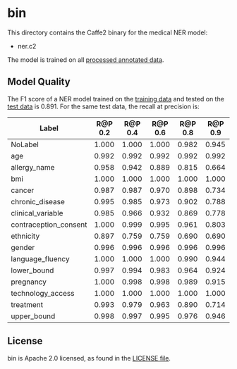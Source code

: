 # bin

This directory contains the Caffe2 binary for the medical NER model:
- ner.c2

The model is trained on all [processed annotated data](../data/ner/processed_medical_ner.tsv).

## Model Quality

The F1 score of a NER model trained on the [training data](../data/ner/train_processed_medical_ner.tsv) 
and tested on the [test data](../data/ner/test_processed_medical_ner.tsv) is 0.891. 
For the same test data, the recall at precision is:


| Label                 | R@P 0.2 | R@P 0.4 | R@P 0.6 | R@P 0.8 | R@P 0.9 |
|-----------------------|---------|---------|---------|---------|---------|
| NoLabel               |   1.000 |   1.000 |   1.000 |   0.982 |   0.945 |
| age                   |   0.992 |   0.992 |   0.992 |   0.992 |   0.992 |
| allergy_name          |   0.958 |   0.942 |   0.889 |   0.815 |   0.664 |
| bmi                   |   1.000 |   1.000 |   1.000 |   1.000 |   1.000 |
| cancer                |   0.987 |   0.987 |   0.970 |   0.898 |   0.734 |
| chronic_disease       |   0.995 |   0.985 |   0.973 |   0.902 |   0.788 |
| clinical_variable     |   0.985 |   0.966 |   0.932 |   0.869 |   0.778 |
| contraception_consent |   1.000 |   0.999 |   0.995 |   0.961 |   0.803 |
| ethnicity             |   0.897 |   0.759 |   0.759 |   0.690 |   0.690 |
| gender                |   0.996 |   0.996 |   0.996 |   0.996 |   0.996 |
| language_fluency      |   1.000 |   1.000 |   1.000 |   0.990 |   0.944 |
| lower_bound           |   0.997 |   0.994 |   0.983 |   0.964 |   0.924 |
| pregnancy             |   1.000 |   0.998 |   0.998 |   0.989 |   0.915 |
| technology_access     |   1.000 |   1.000 |   1.000 |   1.000 |   1.000 |
| treatment             |   0.993 |   0.979 |   0.963 |   0.890 |   0.714 |
| upper_bound           |   0.998 |   0.997 |   0.995 |   0.976 |   0.946 |


## License

bin is Apache 2.0 licensed, as found in the [LICENSE file](../LICENSE).
